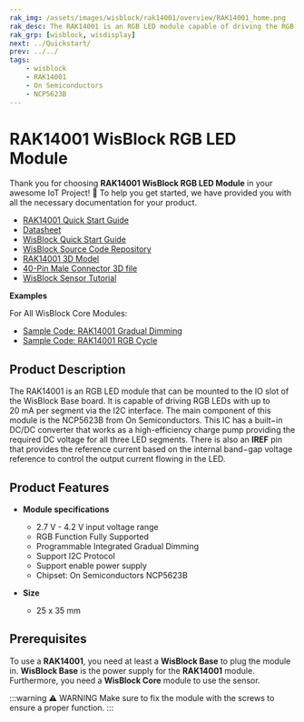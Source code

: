 ```yaml
---
rak_img: /assets/images/wisblock/rak14001/overview/RAK14001_home.png
rak_desc: The RAK14001 is an RGB LED module capable of driving the RGB LEDs up to 20mA per segment via the I2C interface. It uses the NCP5623B of On Semiconductors that has a built−in DC/DC converter.
rak_grp: [wisblock, wisdisplay]
next: ../Quickstart/
prev: ../../
tags:
    - wisblock
    - RAK14001
    - On Semiconductors
    - NCP5623B
---
```



# RAK14001 WisBlock RGB LED Module

Thank you for choosing **RAK14001 WisBlock RGB LED Module** in your awesome IoT Project! 🎉 To help you get started, we have provided you with all the necessary documentation for your product.

* [RAK14001 Quick Start Guide](../Quickstart/)
* [Datasheet](../Datasheet/)
* <a href="../../Quickstart/" target="_blank">WisBlock Quick Start Guide</a>
* [WisBlock Source Code Repository](https://github.com/RAKWireless/WisBlock/)
* [RAK14001 3D Model](https://downloads.rakwireless.com/3D_File/WisBlock/)
* [40-Pin Male Connector 3D file](https://downloads.rakwireless.com/3D_File/Accessory/WisConnector/M40S1003K6M.stp)
* [WisBlock Sensor Tutorial](/Knowledge-Hub/Learn/WisBlock-Sensor-Tutorial/)

**Examples**

For All WisBlock Core Modules:
* [Sample Code: RAK14001 Gradual Dimming](https://github.com/RAKWireless/WisBlock/blob/master/examples/common/IO/RAK14001_NCP5623_GradualDimming/RAK14001_NCP5623_GradualDimming.ino)
* [Sample Code: RAK14001 RGB Cycle](https://github.com/RAKWireless/WisBlock/blob/master/examples/common/IO/RAK14001_NCP5623_RGBCycle/RAK14001_NCP5623_RGBCycle.ino)

## Product Description

The RAK14001 is an RGB LED module that can be mounted to the IO slot of the WisBlock Base board. It is capable of driving RGB LEDs with up to 20&nbsp;mA per segment via the I2C interface. The main component of this module is the NCP5623B from On Semiconductors. This IC has a built−in DC/DC converter that works as a high-efficiency charge pump providing the required DC voltage for all three LED segments. There is also an **IREF** pin that provides the reference current based on the internal band−gap voltage reference to control the output current flowing in the LED.

## Product Features

* **Module specifications**
    * 2.7&nbsp;V - 4.2&nbsp;V input voltage range
    * RGB Function Fully Supported
    * Programmable Integrated Gradual Dimming
    * Support I2C Protocol
    * Support enable power supply
    * Chipset: On Semiconductors NCP5623B

* **Size**
    * 25 x 35&nbsp;mm

## Prerequisites

To use a **RAK14001**, you need at least a **WisBlock Base** to plug the module in. **WisBlock Base** is the power supply for the **RAK14001** module. Furthermore, you need a **WisBlock Core** module to use the sensor.

:::warning ⚠️ WARNING
Make sure to fix the module with the screws to ensure a proper function.
:::